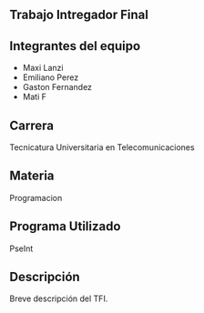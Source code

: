 ## Trabajo Intregador Final
## Integrantes del equipo
- Maxi Lanzi
- Emiliano Perez
- Gaston Fernandez
- Mati F
## Carrera
Tecnicatura Universitaria en Telecomunicaciones 
## Materia
Programacion
## Programa Utilizado
PseInt
## Descripción
Breve descripción del TFI.
